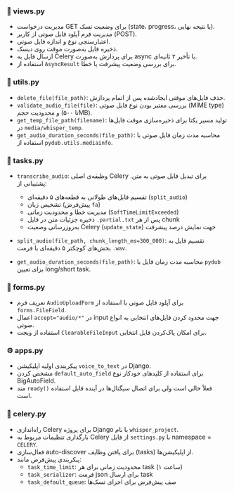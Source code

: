 ### 📄 views.py

- مدیریت درخواست GET برای وضعیت تسک (state، progress، یا نتیجه نهایی).
- مدیریت فرم آپلود فایل صوتی از کاربر (POST).
- اعتبارسنجی نوع و اندازه فایل صوتی.
- ذخیره فایل به‌صورت موقت روی دیسک.
- ارسال فایل به Celery برای پردازش به‌صورت async با تأخیر ۲ ثانیه‌ای.
- استفاده از `AsyncResult` برای بررسی وضعیت پیشرفت یا خطا.


### 🧰 utils.py

- `delete_file(file_path)`: حذف فایل‌های موقتی ایجادشده پس از اتمام پردازش.
- `validate_audio_file(file)`: بررسی معتبر بودن نوع فایل صوتی (MIME type) و محدودیت حجم (تا ۵۰۰MB).
- `get_temp_file_path(filename)`: تولید مسیر یکتا برای ذخیره‌سازی موقت فایل‌ها در `media/whisper_temp`.
- `get_audio_duration_seconds(file_path)`: محاسبه مدت زمان فایل صوتی با استفاده از `pydub.utils.mediainfo`.


### 🧠 tasks.py

- `transcribe_audio`: وظیفه‌ی اصلی Celery برای تبدیل فایل صوتی به متن. پشتیبانی از:
  - تقسیم فایل‌های طولانی به قطعه‌های ۵ دقیقه‌ای (`split_audio`)
  - تشخیص زبان (پیش‌فرض `fa`)
  - مدیریت خطا و محدودیت زمانی (`SoftTimeLimitExceeded`)
  - ذخیره جزئیات متن در فایل `.partial.txt` پس از هر chunk
  - به‌روزرسانی وضعیت Celery (`update_state`) جهت نمایش درصد پیشرفت

- `split_audio(file_path, chunk_length_ms=300_000)`: تقسیم فایل به بخش‌های کوچکتر ۵ دقیقه‌ای با فرمت `.wav`.

- `get_audio_duration_seconds(file_path)`: محاسبه مدت زمان فایل با `pydub` برای تعیین long/short task.


### 📝 forms.py

- تعریف فرم `AudioUploadForm` برای آپلود فایل صوتی با استفاده از `forms.FileField`.
- اعمال `accept="audio/*"` در input جهت محدود کردن فایل‌های انتخابی به انواع صوتی.
- استفاده از ویجت `ClearableFileInput` برای امکان پاک‌کردن فایل انتخابی.


### ⚙️ apps.py

- پیکربندی اولیه اپلیکیشن `voice_to_text` در Django.
- مشخص کردن `default_auto_field` برای استفاده از کلیدهای خودکار نوع BigAutoField.
- متد `ready()` فعلاً خالی است ولی برای اتصال سیگنال‌ها در آینده قابل استفاده است.


### 🚀 celery.py

- راه‌اندازی Celery برای پروژه Django با نام `whisper_project`.
- بارگذاری تنظیمات مربوط به Celery از فایل `settings.py` با namespace = `CELERY`.
- فعال‌سازی auto-discover برای یافتن وظایف (tasks) از اپلیکیشن‌ها.
- پیکربندی پیش‌فرض مانند:
  - `task_time_limit`: محدودیت زمانی برای هر task (۱ ساعت)
  - `task_serializer`: فرمت json برای ارسال task
  - `task_default_queue`: صف پیش‌فرض برای اجرای تسک‌ها
